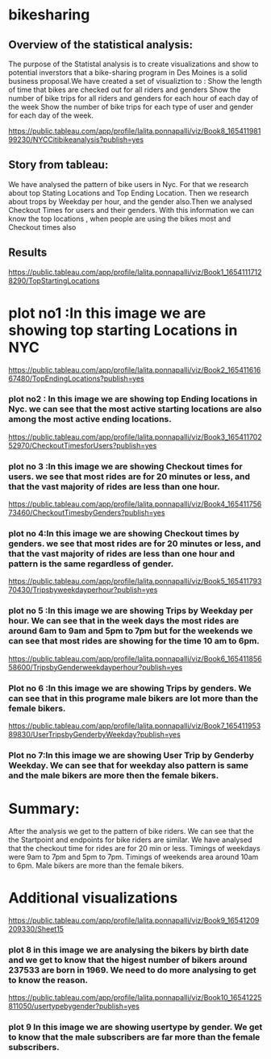 # bikesharing

## Overview of the statistical analysis:

The purpose of the Statistal analysis is to create visualizations and show to potential inverstors that a bike-sharing program in Des Moines is a solid business proposal.We have created a set of visualiztion to :
Show the length of time that bikes are checked out for all riders and genders
Show the number of bike trips for all riders and genders for each hour of each day of the week
Show the number of bike trips for each type of user and gender for each day of the week.


https://public.tableau.com/app/profile/lalita.ponnapalli/viz/Book8_16541198199230/NYCCitibikeanalysis?publish=yes
## Story from tableau:
We have analysed the pattern of bike users in Nyc. For that we research about top Stating Locations and Top Ending Location. Then we research about trops by Weekday per hour, and the gender also.Then we analysed Checkout Times for users and their genders. With this information we can know the top locations , when people are using the bikes most and Checkout times also

## Results
https://public.tableau.com/app/profile/lalita.ponnapalli/viz/Book1_16541117128290/TopStartingLocations
# plot no1 :In this image we are showing top starting Locations in NYC


https://public.tableau.com/app/profile/lalita.ponnapalli/viz/Book2_16541161667480/TopEndingLocations?publish=yes
### plot no2 : In this image we are showing top Ending locations in Nyc. we can see that the most active starting locations are also among the most active ending locations.
https://public.tableau.com/app/profile/lalita.ponnapalli/viz/Book3_16541170252970/CheckoutTimesforUsers?publish=yes
### plot no 3 :In this image we are showing Checkout times for users. we see that most rides are for 20 minutes or less, and that the vast majority of rides are less than one hour.
https://public.tableau.com/app/profile/lalita.ponnapalli/viz/Book4_16541175673460/CheckoutTimesbyGenders?publish=yes
### plot no 4:In this image we are showing Checkout times by genders. we see that most rides are for 20 minutes or less, and that the vast majority of rides are less than one hour and pattern is the same regardless of gender.
https://public.tableau.com/app/profile/lalita.ponnapalli/viz/Book5_16541179370430/Tripsbyweekdayperhour?publish=yes
### plot no 5 :In this image we are showing Trips by Weekday per hour. We can see that in the week days the most rides are around 6am to 9am and 5pm to 7pm but for the weekends we can see that most rides are showing for the time 10 am to 6pm.
https://public.tableau.com/app/profile/lalita.ponnapalli/viz/Book6_16541185658600/TripsbyGenderweekdayperhour?publish=yes
### Plot no 6 :In this image we are showing Trips by genders. We can see that in this programe male bikers are lot more than the female bikers.


https://public.tableau.com/app/profile/lalita.ponnapalli/viz/Book7_16541195389830/UserTripsbyGenderbyWeekday?publish=yes
### Plot no 7:In this image we are showing User Trip by Genderby Weekday. We can see that for weekday also pattern is same and the male bikers are more then the female bikers.

# Summary:
After the analysis we get to the pattern of bike riders. 
We can see that the the Startpoint and endpoints for bike riders are similar.
We have analysed that the checkout time for rides are for 20 min or less.
Timings of weekdays were 9am to 7pm and 5pm to 7pm.
Timings of weekends area around 10am to 6pm.
Male bikers are more than the female bikers.
# Additional visualizations

https://public.tableau.com/app/profile/lalita.ponnapalli/viz/Book9_16541209209330/Sheet15
### plot 8 in this image we are analysing the bikers by birth date and we get to know that the higest number of bikers around  237533  are born in 1969. We need to do more analysing to get to know the reason.
 

 https://public.tableau.com/app/profile/lalita.ponnapalli/viz/Book10_16541225811050/usertypebygender?publish=yes
  ### plot 9 In this image we are showing usertype by gender. We get to know that the male subscribers are far more than the female subscribers. 

